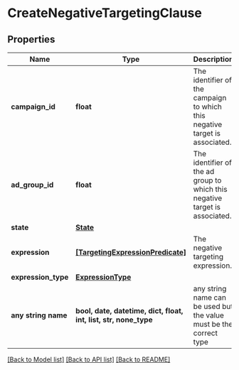 # CreateNegativeTargetingClause


## Properties
Name | Type | Description | Notes
------------ | ------------- | ------------- | -------------
**campaign_id** | **float** | The identifier of the campaign to which this negative target is associated. | [optional] 
**ad_group_id** | **float** | The identifier of the ad group to which this negative target is associated. | [optional] 
**state** | [**State**](State.md) |  | [optional] 
**expression** | [**[TargetingExpressionPredicate]**](TargetingExpressionPredicate.md) | The negative targeting expression. | [optional] 
**expression_type** | [**ExpressionType**](ExpressionType.md) |  | [optional] 
**any string name** | **bool, date, datetime, dict, float, int, list, str, none_type** | any string name can be used but the value must be the correct type | [optional]

[[Back to Model list]](../README.md#documentation-for-models) [[Back to API list]](../README.md#documentation-for-api-endpoints) [[Back to README]](../README.md)


